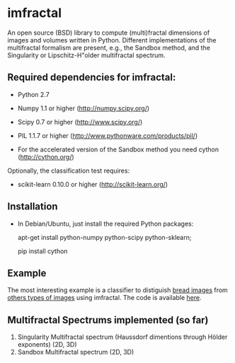 imfractal
=======

An open source (BSD) library to compute (multi)fractal dimensions of images and volumes written in Python. Different implementations of the multifractal formalism are present, e.g., the Sandbox method, and the Singularity or Lipschitz-H\"older multifractal spectrum.

## Required dependencies for imfractal:

* Python 2.7
* Numpy 1.1 or higher       (http://numpy.scipy.org/)   
* Scipy 0.7 or higher       (http://www.scipy.org/)
* PIL 1.1.7 or higher       (http://www.pythonware.com/products/pil/)

* For the accelerated version of the Sandbox method you need cython (http://cython.org/)

Optionally, the classification test requires:

* scikit-learn 0.10.0 or higher (http://scikit-learn.org/)

## Installation

* In Debian/Ubuntu, just install the required Python packages:


    apt-get install python-numpy python-scipy python-sklearn;

    pip install cython

## Example

The most interesting example is a classifier to distiguish [bread images](https://github.com/rbaravalle/imfractal/tree/master/images/test/bread) from [others types of images](https://github.com/rbaravalle/imfractal/tree/master/images/test/nonbread) using imfractal. The code is available [here](https://github.com/rbaravalle/imfractal/blob/master/tests/test_classifier.py).

## Multifractal Spectrums implemented (so far)

1. Singularity Multifractal spectrum (Haussdorf dimentions through Hölder exponents) (2D, 3D)
2. Sandbox Multifractal spectrum (2D, 3D)
